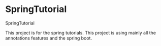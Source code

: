 # SpringTutorial
SpringTutorial

This project is for the spring tutorials.
This project is using mainly all the annotations features and the spring boot.
